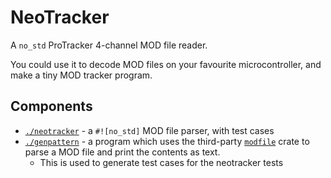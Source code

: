 # NeoTracker

A `no_std` ProTracker 4-channel MOD file reader.

You could use it to decode MOD files on your favourite microcontroller, and make
a tiny MOD tracker program.

## Components

* [`./neotracker`](./neotracker/) - a `#![no_std]` MOD file parser, with test cases
* [`./genpattern`](./genpattern/) - a program which uses the third-party [`modfile`](https://crates.io/crates/modfile) crate to parse a MOD file and print the contents as text.
  * This is used to generate test cases for the neotracker tests
